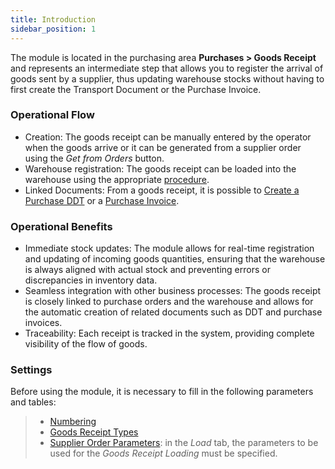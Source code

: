 ```yaml
---
title: Introduction
sidebar_position: 1
---
```


The module is located in the purchasing area **Purchases > Goods Receipt** and represents an intermediate step that allows you to register the arrival of goods sent by a supplier, thus updating warehouse stocks without having to first create the Transport Document or the Purchase Invoice. 

### Operational Flow

- Creation: The goods receipt can be manually entered by the operator when the goods arrive or it can be generated from a supplier order using the *Get from Orders* button. 
- Warehouse registration: The goods receipt can be loaded into the warehouse using the appropriate [procedure](/docs/purchase/goods-reception/procedures/good-receipt-load).
- Linked Documents: From a goods receipt, it is possible to [Create a Purchase DDT](/docs/purchase/purchase-delivery-note/procedures/create-delivery-note-from-goods-receipt) or a [Purchase Invoice](/docs/purchase/purchase-invoices/procedures/create-purchase-invoices-from-goods-receipt).

### Operational Benefits

- Immediate stock updates: The module allows for real-time registration and updating of incoming goods quantities, ensuring that the warehouse is always aligned with actual stock and preventing errors or discrepancies in inventory data.
- Seamless integration with other business processes: The goods receipt is closely linked to purchase orders and the warehouse and allows for the automatic creation of related documents such as DDT and purchase invoices.
- Traceability: Each receipt is tracked in the system, providing complete visibility of the flow of goods. 

### Settings

Before using the module, it is necessary to fill in the following parameters and tables:     
> - [Numbering](/docs/configurations/tables/fluentis-numerations)
> - [Goods Receipt Types](/docs/configurations/tables/purchase/goods-receipt-types)
> - [Supplier Order Parameters](/docs/configurations/parameters/purchase/purchase-orders-parameters): in the *Load* tab, the parameters to be used for the *Goods Receipt Loading* must be specified.